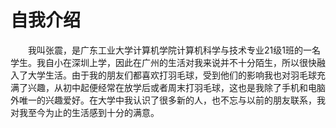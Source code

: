 # 自我介绍
&emsp;&emsp;我叫张震，是广东工业大学计算机学院计算机科学与技术专业21级1班的一名学生。我自小在深圳上学，因此在广州的生活对我来说并不十分陌生，所以很快融入了大学生活。由于我的朋友们都喜欢打羽毛球，受到他们的影响我也对羽毛球充满了兴趣，从初中起便经常在放学后或者周末打羽毛球，这也是我除了手机和电脑外唯一的兴趣爱好。在大学中我认识了很多新的人，也不忘与以前的朋友联系，我对我至今为止的生活感到十分的满意。

<!--
**Ramozzzzz/Ramozzzzz** is a ✨ _special_ ✨ repository because its `README.md` (this file) appears on your GitHub profile.

Here are some ideas to get you started:

- 🔭 I’m currently working on ...
- 🌱 I’m currently learning ...
- 👯 I’m looking to collaborate on ...
- 🤔 I’m looking for help with ...
- 💬 Ask me about ...
- 📫 How to reach me: ...
- 😄 Pronouns: ...
- ⚡ Fun fact: ...
-->
